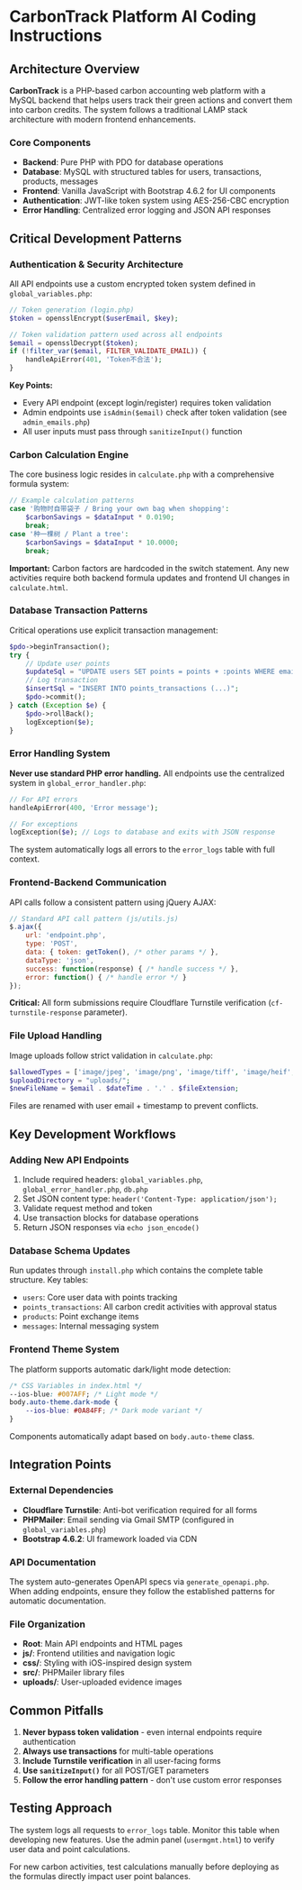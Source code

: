 # CarbonTrack Platform AI Coding Instructions

## Architecture Overview

**CarbonTrack** is a PHP-based carbon accounting web platform with a MySQL backend that helps users track their green actions and convert them into carbon credits. The system follows a traditional LAMP stack architecture with modern frontend enhancements.

### Core Components
- **Backend**: Pure PHP with PDO for database operations
- **Database**: MySQL with structured tables for users, transactions, products, messages
- **Frontend**: Vanilla JavaScript with Bootstrap 4.6.2 for UI components
- **Authentication**: JWT-like token system using AES-256-CBC encryption
- **Error Handling**: Centralized error logging and JSON API responses

## Critical Development Patterns

### Authentication & Security Architecture
All API endpoints use a custom encrypted token system defined in `global_variables.php`:

```php
// Token generation (login.php)
$token = opensslEncrypt($userEmail, $key);

// Token validation pattern used across all endpoints
$email = opensslDecrypt($token);
if (!filter_var($email, FILTER_VALIDATE_EMAIL)) {
    handleApiError(401, 'Token不合法');
}
```

**Key Points:**
- Every API endpoint (except login/register) requires token validation
- Admin endpoints use `isAdmin($email)` check after token validation (see `admin_emails.php`)
- All user inputs must pass through `sanitizeInput()` function

### Carbon Calculation Engine
The core business logic resides in `calculate.php` with a comprehensive formula system:

```php
// Example calculation patterns
case '购物时自带袋子 / Bring your own bag when shopping':
    $carbonSavings = $dataInput * 0.0190;
    break;
case '种一棵树 / Plant a tree':
    $carbonSavings = $dataInput * 10.0000;
    break;
```

**Important:** Carbon factors are hardcoded in the switch statement. Any new activities require both backend formula updates and frontend UI changes in `calculate.html`.

### Database Transaction Patterns
Critical operations use explicit transaction management:

```php
$pdo->beginTransaction();
try {
    // Update user points
    $updateSql = "UPDATE users SET points = points + :points WHERE email = :email";
    // Log transaction
    $insertSql = "INSERT INTO points_transactions (...)";
    $pdo->commit();
} catch (Exception $e) {
    $pdo->rollBack();
    logException($e);
}
```

### Error Handling System
**Never use standard PHP error handling.** All endpoints use the centralized system in `global_error_handler.php`:

```php
// For API errors
handleApiError(400, 'Error message');

// For exceptions
logException($e); // Logs to database and exits with JSON response
```

The system automatically logs all errors to the `error_logs` table with full context.

### Frontend-Backend Communication
API calls follow a consistent pattern using jQuery AJAX:

```javascript
// Standard API call pattern (js/utils.js)
$.ajax({
    url: 'endpoint.php',
    type: 'POST',
    data: { token: getToken(), /* other params */ },
    dataType: 'json',
    success: function(response) { /* handle success */ },
    error: function() { /* handle error */ }
});
```

**Critical:** All form submissions require Cloudflare Turnstile verification (`cf-turnstile-response` parameter).

### File Upload Handling
Image uploads follow strict validation in `calculate.php`:

```php
$allowedTypes = ['image/jpeg', 'image/png', 'image/tiff', 'image/heif', 'image/heic'];
$uploadDirectory = "uploads/";
$newFileName = $email . $dateTime . '.' . $fileExtension;
```

Files are renamed with user email + timestamp to prevent conflicts.

## Key Development Workflows

### Adding New API Endpoints
1. Include required headers: `global_variables.php`, `global_error_handler.php`, `db.php`
2. Set JSON content type: `header('Content-Type: application/json');`
3. Validate request method and token
4. Use transaction blocks for database operations
5. Return JSON responses via `echo json_encode()`

### Database Schema Updates
Run updates through `install.php` which contains the complete table structure. Key tables:
- `users`: Core user data with points tracking
- `points_transactions`: All carbon credit activities with approval status
- `products`: Point exchange items
- `messages`: Internal messaging system

### Frontend Theme System
The platform supports automatic dark/light mode detection:

```css
/* CSS Variables in index.html */
--ios-blue: #007AFF; /* Light mode */
body.auto-theme.dark-mode {
    --ios-blue: #0A84FF; /* Dark mode variant */
}
```

Components automatically adapt based on `body.auto-theme` class.

## Integration Points

### External Dependencies
- **Cloudflare Turnstile**: Anti-bot verification required for all forms
- **PHPMailer**: Email sending via Gmail SMTP (configured in `global_variables.php`)
- **Bootstrap 4.6.2**: UI framework loaded via CDN

### API Documentation
The system auto-generates OpenAPI specs via `generate_openapi.php`. When adding endpoints, ensure they follow the established patterns for automatic documentation.

### File Organization
- **Root**: Main API endpoints and HTML pages
- **js/**: Frontend utilities and navigation logic
- **css/**: Styling with iOS-inspired design system
- **src/**: PHPMailer library files
- **uploads/**: User-uploaded evidence images

## Common Pitfalls

1. **Never bypass token validation** - even internal endpoints require authentication
2. **Always use transactions** for multi-table operations
3. **Include Turnstile verification** in all user-facing forms
4. **Use `sanitizeInput()`** for all POST/GET parameters
5. **Follow the error handling pattern** - don't use custom error responses

## Testing Approach

The system logs all requests to `error_logs` table. Monitor this table when developing new features. Use the admin panel (`usermgmt.html`) to verify user data and point calculations.

For new carbon activities, test calculations manually before deploying as the formulas directly impact user point balances.